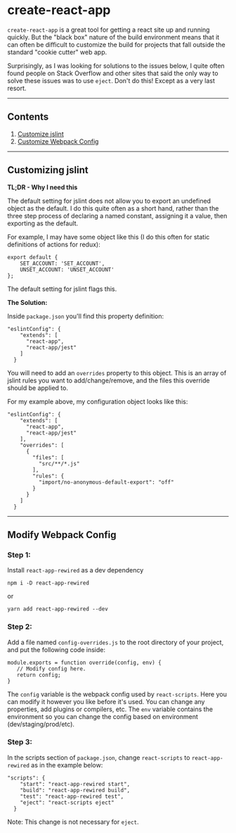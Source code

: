 # create-react-app
`create-react-app` is a great tool for getting a react site up and running quickly. But the "black box" nature of the build environment means that it can often be difficult to customize the build for projects that fall outside the standard "cookie cutter" web app.

Surprisingly, as I was looking for solutions to the issues below, I quite often found people on Stack Overflow and other sites that said the only way to solve these issues was to use `eject`. Don't do this! Except as a very last resort.

---
## Contents
1. [Customize jslint](#jslint)
1. [Customize Webpack Config](#webpack)
---

## Customizing jslint [](#jslint)
**TL;DR - Why I need this**

The default setting for jslint does not allow you to export an undefined object as the default. I do this quite often as a short hand, rather than the three step process of declaring a named constant, assigning it a value, then exporting as the default. 

For example, I may have some object like this (I do this often for static definitions of actions for redux):
```
export default {
    SET_ACCOUNT: 'SET_ACCOUNT',
    UNSET_ACCOUNT: 'UNSET_ACCOUNT'
};
```
The default setting for jslint flags this.

**The Solution:**

Inside `package.json` you'll find this property definition:
```
"eslintConfig": {
    "extends": [
      "react-app",
      "react-app/jest"
    ]
  }
  ```
You will need to add an `overrides` property to this object. This is an array of jslint rules you want to add/change/remove, and the files this override should be applied to. 

For my example above, my configuration object looks like this:
```
"eslintConfig": {
    "extends": [
      "react-app",
      "react-app/jest"
    ],
    "overrides": [
      {
        "files": [
          "src/**/*.js"
        ],
        "rules": {
          "import/no-anonymous-default-export": "off"
        }
      }
    ]
  }
  ```

  ---

  ## Modify Webpack Config [](#webpack)

 ### Step 1:
  Install `react-app-rewired` as a dev dependency

  ```npm i -D react-app-rewired```

  or

  ```yarn add react-app-rewired --dev```

 ### Step 2:
 Add a file named `config-overrides.js` to the root directory of your project, and put the following code inside:
 ```
 module.exports = function override(config, env) {
    // Modify config here.
    return config;
}
```
The `config` variable is the webpack config used by `react-scripts`. Here you can modify it however you like before it's used. You can change any properties, add plugins or compilers, etc. The `env` variable contains the environment so you can change the config based on environment (dev/staging/prod/etc).

### Step 3:
In the scripts section of `package.json`, change `react-scripts` to `react-app-rewired` as in the example below:
```
"scripts": {
    "start": "react-app-rewired start",
    "build": "react-app-rewired build",
    "test": "react-app-rewired test",
    "eject": "react-scripts eject"
  }
```
Note: This change is not necessary for `eject`.
